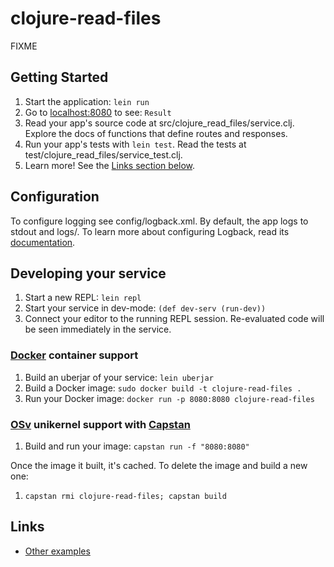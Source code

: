 # clojure-read-files

FIXME

## Getting Started

1. Start the application: `lein run`
2. Go to [localhost:8080](http://localhost:8080/) to see: `Result`
3. Read your app's source code at src/clojure_read_files/service.clj. Explore the docs of functions
   that define routes and responses.
4. Run your app's tests with `lein test`. Read the tests at test/clojure_read_files/service_test.clj.
5. Learn more! See the [Links section below](#links).


## Configuration

To configure logging see config/logback.xml. By default, the app logs to stdout and logs/.
To learn more about configuring Logback, read its [documentation](http://logback.qos.ch/documentation.html).


## Developing your service

1. Start a new REPL: `lein repl`
2. Start your service in dev-mode: `(def dev-serv (run-dev))`
3. Connect your editor to the running REPL session.
   Re-evaluated code will be seen immediately in the service.

### [Docker](https://www.docker.com/) container support

1. Build an uberjar of your service: `lein uberjar`
2. Build a Docker image: `sudo docker build -t clojure-read-files .`
3. Run your Docker image: `docker run -p 8080:8080 clojure-read-files`

### [OSv](http://osv.io/) unikernel support with [Capstan](http://osv.io/capstan/)

1. Build and run your image: `capstan run -f "8080:8080"`

Once the image it built, it's cached.  To delete the image and build a new one:

1. `capstan rmi clojure-read-files; capstan build`


## Links
* [Other examples](https://github.com/pedestal/samples)

